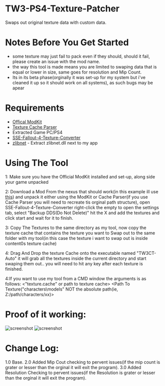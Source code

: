 # TW3-PS4-Texture-Patcher
Swaps out original texture data with custom data.

# Notes Before You Get Started
* some texture may just fail to pack even if they should, should it fail, please create an issue with the mod name.
* the way this tool is made means you are limited to swaping data that is equal or lower in size, same goes for resolution and Mip Count.
* Its in its beta phase(orginally it was set-up for my system but i've cleaned it up so it should work on all systems), as such bugs may be apear

# Requirements
* [Offical ModKit](https://www.nexusmods.com/witcher3/mods/3173)
* [Texture Cache Parser](https://forums.cdprojektred.com/index.php?threads/tool-cache-reader.8397190/)
* Extracted Game PC/PS4
* [SSE-Fallout-4-Texture-Converter](https://github.com/Backporter/SSE-Fallout-4-Texture-Converter)
* [zlibnet](https://github.com/gdalsnes/zlibnet) - Extract zlibnet.dll next to my app
# Using The Tool

1: Make sure you have the Official ModKit installed and set-up, along side your game unpacked

2: Download a Mod From the nexus that should work(in this example ill use [this](https://www.nexusmods.com/witcher3/mods/4507/)) and unpack it either using the ModKit or Cache Parser(if you use Cache Parser you will need to recreate tis orginal path structure), open SSE-Fallout-4-Texture-Converter right-click the empty to open the settings tab, select "Backup DDS(Do Not Delete)" hit the X and add the textures and click start and wait for it to finish.

3: Copy The Textures to the same directory as my tool, now copy the texture cache that contains the texture you want to Swap out to the same folder with my tool(in this case the texture i want to swap out is inside content0s texture cache)

4: Drag And Drop the texture Cache onto the executable named "TW3CT-Auto" it will grab all the textures inside the current directory and start swaping them out.. you will need to hit any key after each texture is finished.

4:If you want to use my tool from a CMD window the arguments is as follows: <"texture.cache" or path to texture cache> <Path To Texture("characters\models" NOT the absolute path(ie, Z:/path/characters/xx)>

# Proof of it working:
![screenshot](https://cdn.discordapp.com/attachments/719858806351200338/816376309356953661/The_Witcher_3__Wild_Hunt_Game_of_the_Year_Edition_20210302143838.jpg)
![screenshot](https://cdn.discordapp.com/attachments/816331695544336446/816547472419717140/The_Witcher_3__Wild_Hunt_Game_of_the_Year_Edition_20210302145143.jpg)

# Change Log:
1.0 Base.
2.0 Added Mip Cout checking to pervent issues(if the mip count is grater or lesser than the orginal it will exit the program).
3.0 Added Resolution Checking to pervent issues(if the Resolution is grater or lesser than the orginal it will exit the program).

